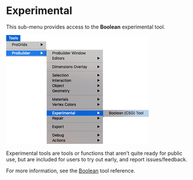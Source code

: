 # Experimental

This sub-menu provides access to the **Boolean** experimental tool.

![Tools > ProBuilder > Experimental menu](images/menu-experimental.png)

Experimental tools are tools or functions that aren’t quite ready for public use, but are included for users to try out early, and report issues/feedback.

For more information, see the [Boolean](boolean.md) tool reference.